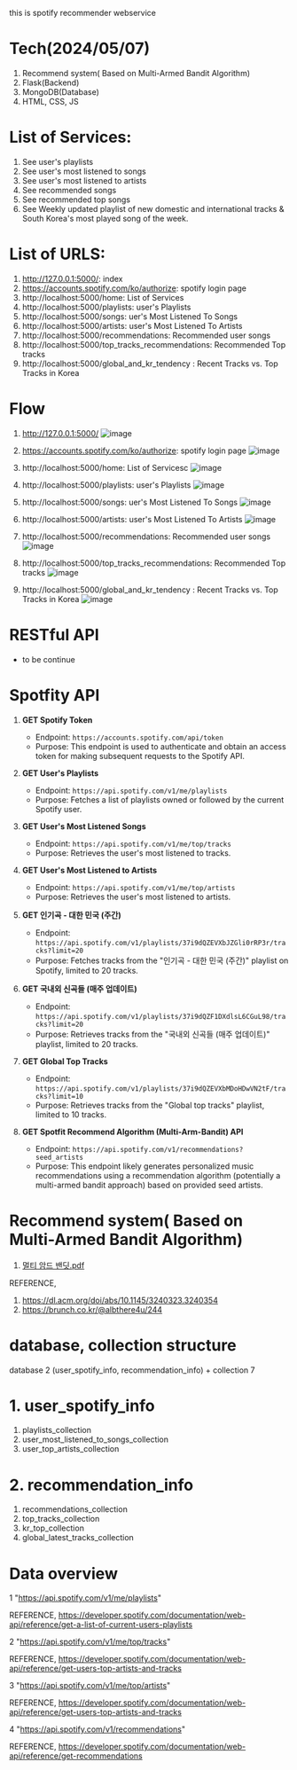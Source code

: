 this is spotify recommender webservice

#  Tech(2024/05/07)

1. Recommend system( Based on Multi-Armed Bandit Algorithm)
2. Flask(Backend)
3. MongoDB(Database)
4. HTML, CSS, JS 


#  List of Services:
1. See user's playlists
2. See user's most listened to songs
3. See user's  most listened to artists
4. See recommended songs
5. See recommended top songs
6. See Weekly updated playlist of new domestic and international tracks & South Korea's most played song of the week.


#  List of URLS:

1. http://127.0.0.1:5000/: index
2. https://accounts.spotify.com/ko/authorize: spotify login page
3. http://localhost:5000/home: List of Services
4. http://localhost:5000/playlists: user's Playlists
5. http://localhost:5000/songs: uer's Most Listened To Songs
6. http://localhost:5000/artists: user's Most Listened To Artists
7. http://localhost:5000/recommendations: Recommended user songs
8. http://localhost:5000/top_tracks_recommendations: Recommended Top tracks
9. http://localhost:5000/global_and_kr_tendency : Recent Tracks vs. Top Tracks in Korea



#  Flow 

1. http://127.0.0.1:5000/
![image](https://github.com/Hamseungjin/WEB_PROJECT/assets/109064686/f74e97e9-0955-4f23-b2de-63a82e61efce)

2. https://accounts.spotify.com/ko/authorize: spotify login page  ![image](https://github.com/Hamseungjin/WEB_PROJECT/assets/109064686/735f1794-896a-4351-8fd8-bdb9c2019274)

3. http://localhost:5000/home: List of Servicesc ![image](https://github.com/Hamseungjin/WEB_PROJECT/assets/109064686/f5c4fb81-2772-480d-8a70-bf762e76fdd6)

4. http://localhost:5000/playlists: user's Playlists ![image](https://github.com/Hamseungjin/WEB_PROJECT/assets/109064686/701fccf2-a3bb-40ab-85f7-32011bf80d45)

5. http://localhost:5000/songs: uer's Most Listened To Songs ![image](https://github.com/Hamseungjin/WEB_PROJECT/assets/109064686/68c599bc-67e3-4b55-96f8-e1a5b2fc6303)

6. http://localhost:5000/artists: user's Most Listened To Artists ![image](https://github.com/Hamseungjin/WEB_PROJECT/assets/109064686/3206f2c1-cad1-4148-a851-f5b6d43d0859)

7. http://localhost:5000/recommendations: Recommended user songs ![image](https://github.com/Hamseungjin/WEB_PROJECT/assets/109064686/91bc83d3-4b86-4fbc-a3ca-278cf3a20703)

8. http://localhost:5000/top_tracks_recommendations: Recommended Top tracks ![image](https://github.com/Hamseungjin/WEB_PROJECT/assets/109064686/f7558469-bf71-415e-ae72-70747fdf1458)

9. http://localhost:5000/global_and_kr_tendency : Recent Tracks vs. Top Tracks in Korea ![image](https://github.com/Hamseungjin/WEB_PROJECT/assets/109064686/4f04d9a8-6987-4090-92c7-3f9baa94f5fa)


#  RESTful API

- to be continue

#  Spotfity API 

1. **GET Spotify Token**
   - Endpoint: `https://accounts.spotify.com/api/token`
   - Purpose: This endpoint is used to authenticate and obtain an access token for making subsequent requests to the Spotify API.

2. **GET User's Playlists**
   - Endpoint: `https://api.spotify.com/v1/me/playlists`
   - Purpose: Fetches a list of playlists owned or followed by the current Spotify user.

3. **GET User's Most Listened Songs**
   - Endpoint: `https://api.spotify.com/v1/me/top/tracks`
   - Purpose: Retrieves the user's most listened to tracks.

4. **GET User's Most Listened to Artists**
   - Endpoint: `https://api.spotify.com/v1/me/top/artists`
   - Purpose: Retrieves the user's most listened to artists.

5. **GET 인기곡 - 대한 민국 (주간)**
   - Endpoint: `https://api.spotify.com/v1/playlists/37i9dQZEVXbJZGli0rRP3r/tracks?limit=20`
   - Purpose: Fetches tracks from the "인기곡 - 대한 민국 (주간)" playlist on Spotify, limited to 20 tracks.

6. **GET 국내외 신곡들 (매주 업데이트)**
   - Endpoint: `https://api.spotify.com/v1/playlists/37i9dQZF1DXdlsL6CGuL98/tracks?limit=20`
   - Purpose: Retrieves tracks from the "국내외 신곡들 (매주 업데이트)" playlist, limited to 20 tracks.

7. **GET Global Top Tracks**
   - Endpoint: `https://api.spotify.com/v1/playlists/37i9dQZEVXbMDoHDwVN2tF/tracks?limit=10`
   - Purpose: Retrieves tracks from the "Global top tracks" playlist, limited to 10 tracks.

8. **GET Spotfit Recommend Algorithm (Multi-Arm-Bandit) API**
   - Endpoint: `https://api.spotify.com/v1/recommendations?seed_artists`
   - Purpose: This endpoint likely generates personalized music recommendations using a recommendation algorithm (potentially a multi-armed bandit approach) based on provided seed artists.

#  Recommend system( Based on Multi-Armed Bandit Algorithm)

1. [멀티 암드 밴딧.pdf](https://github.com/Hamseungjin/WEB_PROJECT/files/15261867/default.pdf)

REFERENCE, 
1. https://dl.acm.org/doi/abs/10.1145/3240323.3240354
2. https://brunch.co.kr/@albthere4u/244

#  database, collection structure

database 2 (user_spotify_info, recommendation_info) + collection 7

# 1. user_spotify_info
 1. playlists_collection
 2. user_most_listened_to_songs_collection
 3. user_top_artists_collection

# 2. recommendation_info
 1. recommendations_collection
 2. top_tracks_collection
 3. kr_top_collection
 4. global_latest_tracks_collection

#  Data overview

1 "https://api.spotify.com/v1/me/playlists"

REFERENCE, https://developer.spotify.com/documentation/web-api/reference/get-a-list-of-current-users-playlists

2 "https://api.spotify.com/v1/me/top/tracks"

REFERENCE, https://developer.spotify.com/documentation/web-api/reference/get-users-top-artists-and-tracks

3 "https://api.spotify.com/v1/me/top/artists"

REFERENCE, https://developer.spotify.com/documentation/web-api/reference/get-users-top-artists-and-tracks

4 "https://api.spotify.com/v1/recommendations"

REFERENCE, https://developer.spotify.com/documentation/web-api/reference/get-recommendations


